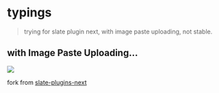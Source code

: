 # typings

> trying for slate plugin next, with image paste uploading, not stable.

## with Image Paste Uploading...

[<img src="https://gitee.com/charlzyx/picgo/raw/master/go/20200306162338.jpg" >](https://charlzyx.github.io/typings/)

fork from [slate-plugins-next](https://github.com/zbeyens/slate-plugins-next/tree/master/packages/slate-plugins)

